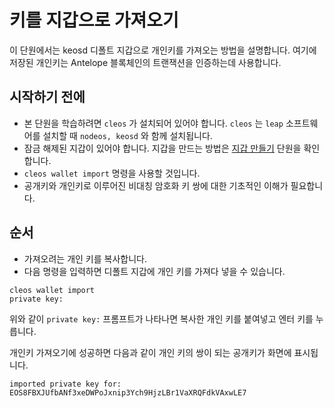 # 키를 지갑으로 가져오기

이 단원에서는 keosd 디폴트 지갑으로 개인키를 가져오는 방법을 설명합니다. 여기에 저장된 개인키는 Antelope 블록체인의 트랜잭션을 인증하는데 사용합니다.

## 시작하기 전에

* 본 단원을 학습하려면 `cleos` 가 설치되어 있어야 합니다. `cleos` 는 `leap` 소프트웨어를 설치할 때 `nodeos, keosd` 와 함께 설치됩니다.
* 잠금 해제된 지갑이 있어야 합니다. 지갑을 만드는 방법은 [지갑 만들기](https://app.gitbook.com/s/YZT0OiBQKuAU7OjJoCgQ/\~/changes/9SOrppvOOBlShstEZa2F/basic-antelope-leap/how-to-create-a-wallet) 단원을 확인합니다.
* `cleos wallet import`  명령을 사용할 것입니다.
* 공개키와 개인키로 이루어진 비대칭 암호화 키 쌍에 대한 기초적인 이해가 필요합니다.

## 순서

* 가져오려는 개인 키를 복사합니다.
* 다음 명령을 입력하면 디폴트 지갑에 개인 키를 가져다 넣을 수 있습니다.

```
cleos wallet import
private key:
```

위와 같이 `private key:` 프롬프트가 나타나면 복사한 개인 키를 붙여넣고 엔터 키를 누릅니다.

개인키 가져오기에 성공하면 다음과 같이 개인 키의 쌍이 되는 공개키가 화면에 표시됩니다.

```
imported private key for: EOS8FBXJUfbANf3xeDWPoJxnip3Ych9HjzLBr1VaXRQFdkVAxwLE7
```
